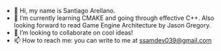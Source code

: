 - 👋 Hi, my name is Santiago Arellano.
- 🌱 I’m currently learning CMAKE and going through effective C++. Also looking forward to read Game Engine Architecture by Jason Gregory.
- 💞️ I’m looking to collaborate on cool ideas!
- 📫 How to reach me: you can write to me at ssamdev039@gmail.com

<!---
santyarellano/santyarellano is a ✨ special ✨ repository because its `README.md` (this file) appears on your GitHub profile.
You can click the Preview link to take a look at your changes.
--->
